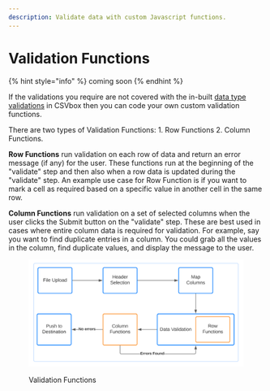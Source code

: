 ```yaml
---
description: Validate data with custom Javascript functions.
---
```


# Validation Functions

{% hint style="info" %}
coming soon
{% endhint %}

If the validations you require are not covered with the in-built [data type validations](../dashboard-settings/validations.md) in CSVbox then you can code your own custom validation functions.

There are two types of Validation Functions: 1. Row Functions 2. Column Functions.

**Row Functions** run validation on each row of data and return an error message (if any) for the user. These functions run at the beginning of the "validate" step and then also when a row data is updated during the "validate" step. An example use case for Row Function is if you want to mark a cell as required based on a specific value in another cell in the same row.

**Column Functions** run validation on a set of selected columns when the user clicks the Submit button on the "validate" step. These are best used in cases where entire column data is required for validation. For example, say you want to find duplicate entries in a column. You could grab all the values in the column, find duplicate values, and display the message to the user.

<figure><img src="../.gitbook/assets/Validation Functions.svg" alt=""><figcaption><p>Validation Functions</p></figcaption></figure>



